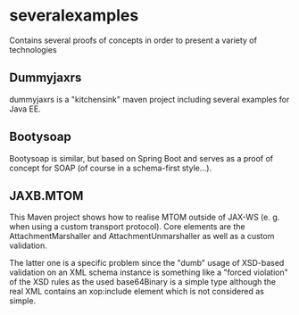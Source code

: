 # severalexamples
Contains several proofs of concepts in order to present a variety of technologies

## Dummyjaxrs
dummyjaxrs is a "kitchensink" maven project including several examples for Java EE.

## Bootysoap
Bootysoap is similar, but based on Spring Boot and serves as a proof of concept for SOAP (of course in a schema-first style...).

## JAXB.MTOM
This Maven project shows how to realise MTOM outside of JAX-WS (e. g. when using a custom transport protocol).
Core elements are the AttachmentMarshaller and AttachmentUnmarshaller as well as a custom validation. 

The latter one is a specific problem since the "dumb" usage of XSD-based validation on an XML schema instance is something like a "forced violation" of the XSD rules as the used base64Binary is a simple type although the real XML contains an xop:include element which is not considered as simple.
